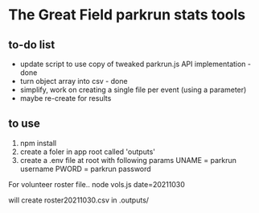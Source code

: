 # The Great Field parkrun stats tools

## to-do list

- update script to use copy of tweaked parkrun.js API implementation - done
- turn object array into csv - done
- simplify, work on creating a single file per event (using a parameter)
- maybe re-create for results

## to use

1. npm install
2. create a foler in app root called 'outputs'
3. create a .env file at root with following params
   UNAME = parkrun username
   PWORD = parkrun password

For volunteer roster file..
node vols.js date=20211030

will create roster20211030.csv in .outputs/
